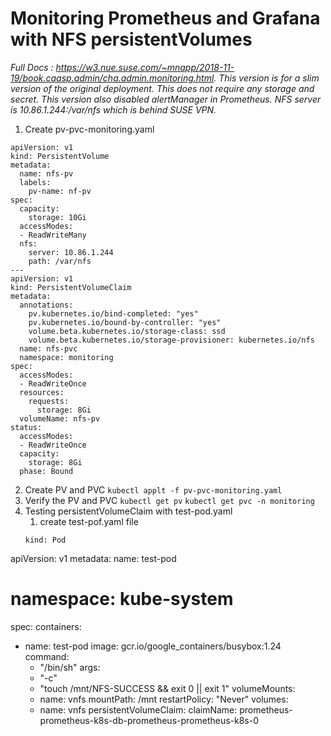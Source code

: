 # Monitoring Prometheus and Grafana with NFS persistentVolumes

*Full Docs : https://w3.nue.suse.com/~mnapp/2018-11-19/book.caasp.admin/cha.admin.monitoring.html. This version is for a slim version of the original deployment. This does not require any storage and secret. This version also disabled alertManager in Prometheus. NFS server is 10.86.1.244:/var/nfs which is behind SUSE VPN.*

1. Create pv-pvc-monitoring.yaml
```
apiVersion: v1
kind: PersistentVolume
metadata:
  name: nfs-pv
  labels:
    pv-name: nf-pv
spec:
  capacity:
    storage: 10Gi
  accessModes:
  - ReadWriteMany
  nfs:
    server: 10.86.1.244
    path: /var/nfs
---
apiVersion: v1
kind: PersistentVolumeClaim
metadata:
  annotations:
    pv.kubernetes.io/bind-completed: "yes"
    pv.kubernetes.io/bound-by-controller: "yes"
    volume.beta.kubernetes.io/storage-class: ssd
    volume.beta.kubernetes.io/storage-provisioner: kubernetes.io/nfs
  name: nfs-pvc
  namespace: monitoring
spec:
  accessModes:
  - ReadWriteOnce
  resources:
    requests:
      storage: 8Gi
  volumeName: nfs-pv
status:
  accessModes:
  - ReadWriteOnce
  capacity:
    storage: 8Gi
  phase: Bound
```
2. Create PV and PVC
```kubectl applt -f pv-pvc-monitoring.yaml```
3. Verify the PV and PVC
```kubectl get pv```
```kubectl get pvc -n monitoring```
4. Testing persistentVolumeClaim with test-pod.yaml
    1. create test-pof.yaml file
    ```
    kind: Pod
apiVersion: v1
metadata:
  name: test-pod
  #  namespace: kube-system
spec:
  containers:
  - name: test-pod
    image: gcr.io/google_containers/busybox:1.24
    command:
      - "/bin/sh"
    args:
      - "-c"
      - "touch /mnt/NFS-SUCCESS && exit 0 || exit 1"
    volumeMounts:
      - name: vnfs
        mountPath: /mnt
  restartPolicy: "Never"
  volumes:
    - name: vnfs
      persistentVolumeClaim:
        claimName: prometheus-prometheus-k8s-db-prometheus-prometheus-k8s-0
     ``` 
   
